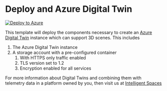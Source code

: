 # Deploy and Azure Digital Twin

[![Deploy to Azure](https://aka.ms/deploytoazurebutton)](https://portal.azure.com/#create/Microsoft.Template/uri/https%3A%2F%2Fraw.githubusercontent.com%2Fintelligentspaces%2Fis-templates%2Fmain%2FDeployments%2Fazuredeploy.json)

This template will deploy the components necessary to create an [Azure Digital Twin](https://azure.microsoft.com/services/digital-twins/) instance which can support 3D scenes. This includes

1. The Azure Digital Twin instance
1. A storage account with a pre-configured container
   1. With HTTPS only traffic enabled
   1. TLS version set to 1.2
   1. Encryption enabled for all services

For more information about Digital Twins and combining them with telemetry data in a platform owned by you, then visit us at [Intelligent Spaces](https://intelligentspaces.io)
